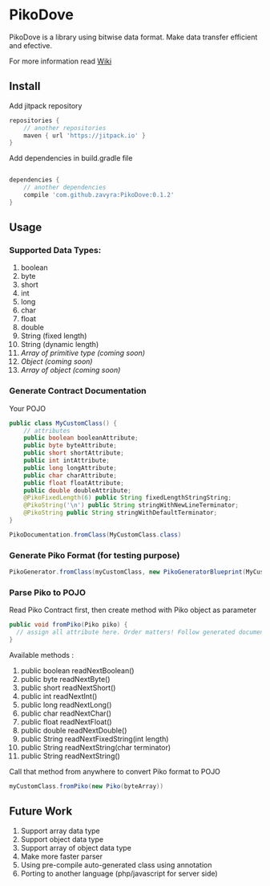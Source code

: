 # PikoDove

PikoDove is a library using bitwise data format. Make data transfer efficient and efective.

For more information read [Wiki](https://github.com/zavyra/PikoDove/wiki)

## Install

Add jitpack repository
```gradle
repositories {
    // another repositories
    maven { url 'https://jitpack.io' }
}
```

Add dependencies in build.gradle file
```gradle

dependencies {
    // another dependencies
    compile 'com.github.zavyra:PikoDove:0.1.2'
}
```

## Usage

### Supported Data Types:
1. boolean
2. byte
3. short
4. int
5. long
6. char
7. float
8. double
9. String (fixed length)
10. String (dynamic length)
11. *Array of primitive type (coming soon)*
12. *Object (coming soon)*
13. *Array of object (coming soon)*

### Generate Contract Documentation

<p>Your POJO</p>

```java
public class MyCustomClass() {
    // attributes
    public boolean booleanAttribute;
    public byte byteAttribute;
    public short shortAttribute;
    public int intAttribute;
    public long longAttribute;
    public char charAttribute;
    public float floatAttribute;
    public double doubleAttribute;
    @PikoFixedLength(6) public String fixedLengthStringString;
    @PikoString('\n') public String stringWithNewLineTerminator;
    @PikoString public String stringWithDefaultTerminator;
}
```

```java
PikoDocumentation.fromClass(MyCustomClass.class)
```

### Generate Piko Format (for testing purpose)

```java
PikoGenerator.fromClass(myCustomClass, new PikoGeneratorBlueprint(MyCustomClass.class))
```

### Parse Piko to POJO

<p>Read Piko Contract first, then create method with Piko object as parameter</p>

```java
public void fromPiko(Piko piko) {
  // assign all attribute here. Order matters! Follow generated documentation
}
```

Available methods :
1. public boolean readNextBoolean()
2. public byte readNextByte()
3. public short readNextShort()
4. public int readNextInt()
5. public long readNextLong()
6. public char readNextChar()
7. public float readNextFloat()
8. public double readNextDouble()
9. public String readNextFixedString(int length)
10. public String readNextString(char terminator)
11. public String readNextString()

<p>Call that method from anywhere to convert Piko format to POJO</p>

```java
myCustomClass.fromPiko(new Piko(byteArray))
```

## Future Work

1. Support array data type
2. Support object data type
3. Support array of object data type
4. Make more faster parser
5. Using pre-compile auto-generated class using annotation
6. Porting to another language (php/javascript for server side)
